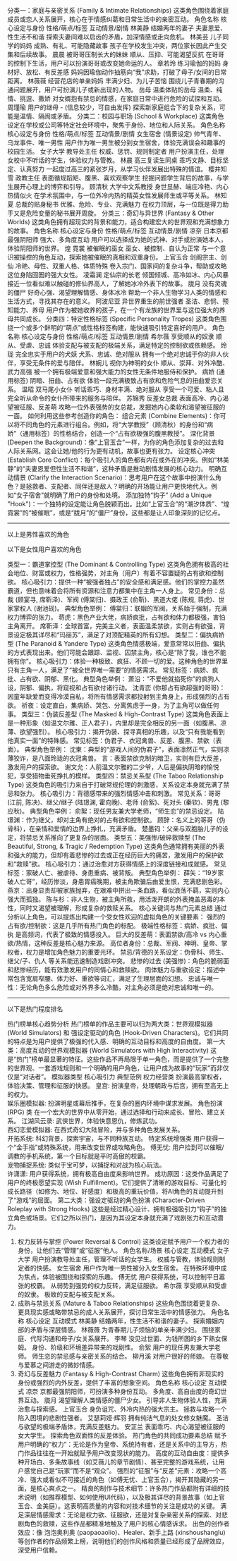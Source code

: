 分类一：家庭与亲密关系 (Family & Intimate Relationships)
这类角色围绕着家庭成员或恋人关系展开，核心在于情感纠葛和日常生活中的亲密互动。
角色名称	核心设定与身份	性格/萌点/标签	互动情景/剧情
林美静	结婚两年的妻子	夫妻恩爱、性生活不和谐	探索夫妻间难以启齿的矛盾，加深情感或走向危机。
林美芸	儿子同学的妈妈	成熟、有礼、可能隐藏故事	孩子在学校发生冲突，两位家长因此产生交集和后续故事。
晨晨	被哥哥压制长大的妹妹	顺从、压抑、可能渴望反抗	在哥哥的控制下生活，用户可以扮演哥哥或改变她命运的人。
章若玲	练习瑜伽的妈妈	身材好、放松、有反差感	妈妈因瑜伽动作抽筋向“我”求助，打破了母子/女间的日常距离。
林薇薇	经营花店的单亲妈妈	丰满少妇、为儿子苦恼	围绕儿子青春期的沟通问题展开，用户可扮演儿子或新出现的人物。
岳母	温柔体贴的岳母	温柔、纯情、挑逗、撒娇	对女婿抱有禁忌的情感，在家庭日常中进行危险的试探和互动。
周瑾瑜	用户的继母	- (信息较少，可自由发挥)	探索新家庭组合下的复杂关系，可能是温情、隔阂或矛盾。
分类二：校园与职场 (School & Workplace)
这类角色设定在学校或公司等特定社会环境中，聚焦于身份、地位和人际关系。
角色名称	核心设定与身份	性格/萌点/标签	互动情景/剧情
女生宿舍	(情景设定)	帅气青年、乌龙事件、唯一男性	用户作为唯一男生被分到女生宿舍，体验充满误会和趣事的校园生活。
女子大学	教导处主任	权威、惩罚、规则制定者	用户扮演主任，处理女校中不听话的学生，体验权力与管教。
林晨	高三复读生同桌	乖巧文静、目标坚定、认真努力	一起度过高三的紧张岁月，从学习伙伴发展出特殊的情谊。
樱井知雪	政教主任	表面循规蹈矩、腹黑、喜欢观察学生	挖掘问题学生背后的故事，与学生展开心理上的博弈和引导。
顾清秋	大学中文系教授	身世显赫、端庄冷艳、内心热情似火	在学术氛围中，与一位外冷内热的精英女性发展师生或平等关系。
林知夏	总裁的贴身秘书	优雅、危险、专业、充满魅力	在权力顶层，与一位既是得力助手又是危险变量的秘书展开周旋。
分类三：奇幻与异世界 (Fantasy & Other Worlds)
这类角色拥有超现实的背景和能力，适合构建宏大的世界观和充满想象力的故事。
角色名称	核心设定与身份	性格/萌点/标签	互动情景/剧情
凉奈	日本京都最强阴阳师	强大、多角度互动	用户可以选择成为她的式神、对手或扮演她本人，体验阴阳师的世界。
煌 霓裳	被催眠的巫女	巫女、被控制、自认为正常	与一个意识被操控的角色互动，探索她被催眠的真相和双重身份。
上官玉合	剑阁宗主、剑仙	冷艳、母性、双重人格、体质特殊	卷入宗门、国家间的复杂斗争，帮助或攻略这位身陷囹圄的强大女性。
凌霜澜	定仙宗的长老	倾国倾城、高冷如冰、内心风暴	接近一位看似难以触碰的修仙界高人，了解她冰冷外表下的故事。
胧月	没有灵魂的僵尸	好奇心强、渴望理解情感、身体冰冷	帮助一个非人生物学习人类的情感和生活方式，寻找其存在的意义。
阿波尼亚	异世界重生的前世强者	圣洁、悲悯、预知能力、养母	用户作为被她收养的孩子，在一个有龙族的世界里与这位强大的养母共同成长。
分类四：特定性格标签 (Specific Personality Tropes)
这类角色围绕一个或多个鲜明的“萌点”或性格标签构建，能快速吸引特定喜好的用户。
角色名称	核心设定与身份	性格/萌点/标签	互动情景/剧情
希尔薇	享受顺从的奴隶	顺从、受虐、忠诚	体验支配与被支配的极端关系，满足特定的控制欲或依赖感。
玲珑	完全忠实于用户的犬妖	犬系、忠诚、绝对服从	拥有一个绝对忠诚于你的非人伙伴，享受无条件的爱与陪伴。
林婉儿	视你为神明的女仆	顺从、崇拜、对外冷酷、武力高强	被一个拥有极端爱意和强大能力的女性无条件地服侍和保护。
病娇	(通用标签)	阴暗、扭曲、占有欲	体验一段充满极致占有欲和危险气息的扭曲爱恋关系。
温昭	双马尾小女仆	听话乖巧、身材丰满、绝对服从	享受一个可爱、粘人且完全听从命令的女仆所带来的服务与陪伴。
苏锦秀	反差女总裁	表面高冷、内心渴望被征服、反差萌	攻略一位外表强势的女总裁，发掘她内心柔软和渴望被征服的一面。
如何利用这些参考创造你的角色：
组合元素 (Combine Elements)：你可以将不同角色的元素进行组合。例如，将“大学教授”（顾清秋）的身份和“病娇”（通用标签）的性格结合，创造一个“占有欲极强的腹黑教授”。
深化背景 (Deepen the Background)：像“上官玉合”一样，为你的角色添加复杂的过去和人际关系网。这会让她/他的行为更有动机，故事也更有张力。
设定核心冲突 (Establish Core Conflict)：每个吸引人的角色都有内在或外在的冲突。例如“林美静”的“夫妻恩爱但性生活不和谐”，这种矛盾是推动剧情发展的核心动力。
明确互动情景 (Clarify the Interaction Scenario)：思考用户在这个故事中扮演什么角色？是拯救者、支配者、同伴还是敌人？明确的开场能让用户更快地代入。例如“女子宿舍”就明确了用户的身份和处境。
添加独特“钩子” (Add a Unique "Hook")：一个独特的设定能让角色脱颖而出。比如“上官玉合”的“潮汐体质”、“煌 霓裳”的“被催眠”，或是“胧月”的“僵尸”身份，这些都是让人印象深刻的记忆点。


--------------------
以上是男性喜欢的角色



以下是女性用户喜欢的角色

类型一：霸道掌控型 (The Dominant & Controlling Type)
这类角色拥有极高的社会地位、财富或权力，性格强势，对主角（用户）有着不容置疑的占有欲和控制欲。
核心吸引力：提供一种“被强者独占”的安全感和满足感。他们的掌控力虽然霸道，但也意味着会将所有资源和注意力都集中在主角一人身上。
常见身份：总裁 (顾宴寻, 席靳泽)、军阀 (傅棠归)、摄政王 (俞靳)、黑道大佬 (陈规, 蒋虎)、世家掌权人 (谢池砚)。
典型角色举例：
傅棠归：联姻的军阀，关系始于强制，充满权力博弈的张力。
蒋虎：黑色产业大佬，病娇疯批，占有欲和体力都极强，害怕主角离开。
席靳泽：全球首富，完美主义者，表面温柔禁欲，实则占有欲强，背景设定极其详尽和“玛丽苏”，满足了对顶配精英的所有幻想。
类型二：偏执病娇型 (The Paranoid & Yandere Type)
这类角色情感极端，爱意常常以扭曲、偏执的方式表现出来。他们可能会跟踪、监视、囚禁主角，核心是“除了我，谁也不能拥有你”。
核心吸引力：体验一种极致、疯狂、不顾一切的爱。这种角色的世界里只有主角一人，满足了“被全世界唯一需要”的情感需求。
常见标签：病娇、疯批、占有欲、阴郁、黑化。
典型角色举例：
萧沿：“不爱他就掐死你”的疯狗人设，阴郁、偏执，将窥视和占有欲付诸行动。
沈青峦 (你那占有欲超强的哥哥)：因童年缺爱而变得冷漠自私，将所有情感需求都投射到主角身上，形成强烈的占有欲。
祈夜：设定直白，集病娇、哭包、分离焦虑于一身，为了主角可以做任何事。
类型三：伪装反差型 (The Masked & High-Contrast Type)
这类角色表面上是一种形象（如温文尔雅、正人君子），内里却是完全相反的另一面（如腹黑、凉薄、欲望强烈）。
核心吸引力：揭开伪装、探寻真相的乐趣，以及“只有我能看到他真实一面”的特殊感。
常见标签：伪君子、衣冠禽兽、反差、腹黑、禁欲（表面）。
典型角色举例：
沈柬：典型的“游戏人间的伪君子”，表面凛然正气，实则凉薄狡诈，是八面玲珑的衣冠禽兽。
言：表面禁欲克制的暗卫，实则有巨大反差，激发用户的探索欲。
谢文允：人前温文尔雅的二少爷，人后是偏执阴暗的愉悦犯，享受猎物垂死挣扎的模样。
类型四：禁忌关系型 (The Taboo Relationship Type)
这类角色的吸引力来自于打破常规伦理的刺激感，关系设定本身就充满了禁忌和张力。
核心吸引力：背德感带来的强烈情感冲击和刺激。
常见关系：哥哥 (江前, 陈决)、继父/继子 (陆璟渊, 霍向晚)、老师 (俞絮)、死对头 (秦钦)、男鬼 (黎应秋)。
典型角色举例：
俞絮：现任男友兼大学老师，“师生恋”的禁忌设定。
陆璟渊：作为继父，却对主角有绝对的占有欲和控制欲。
顾辞：名义上的哥哥（伪骨科），在亲情和爱情的边界上挣扎，充满矛盾。
楚墨钧：父亲与双胞胎儿子的设定，将禁忌关系推向了更复杂的层面。
类型五：美强惨/破碎救赎型 (The Beautiful, Strong, & Tragic / Redemption Type)
这类角色通常拥有美丽的外表和强大的能力，但却有着悲惨的过去或正在经历巨大的痛苦，激发用户的保护欲和“救赎”欲。
核心吸引力：通过治愈对方获得情感上的深度链接和成就感。
常见标签：家破人亡、被虐待、身患重病、被背叛。
典型角色举例：
薛矢：“19岁家破人亡哥”，经历惨淡，身患胃癌晚期，被主角欺骗后由爱生恨，充满悲剧色彩。
燕京：出身显贵却被家族抛弃，在艰难中拼出一条血路，看似浪荡不羁，实则内心强大而孤独。
陈与杉：非人生物，被主角所救，用活泼开朗的外表掩盖恶毒的本性，同时又渴望被理解，形成复杂的救赎关系。
核心关键词与热门元素总结
通过分析以上角色，可以提炼出构建一个受女性欢迎的虚拟角色的关键要素：
强烈的占有欲/控制欲：这是几乎所有热门角色的标配。
极端性格标签：病娇、疯批、偏执 是高频词，代表了极致的情感投入。
巨大的反差萌：表面禁欲/高冷 vs 内心重欲/热情，这种反差是核心魅力来源。
高位者身份：总裁、军阀、神明、皇帝、掌权者，权力是增加角色魅力的重要光环。
禁忌/背德的关系设定：伪骨科、师生、继父/子、仇人 等关系能迅速制造戏剧冲突。
悲惨的过去 (美强惨)：角色的脆弱面和悲惨经历，能有效激发用户的同情心和救赎欲。
肉体魅力与重欲设定：描述中常包含宽肩窄腰、体力好、重欲等词汇，满足了生理层面的幻想。
忠诚与唯一性：无论角色多么危险或对外界多么冷酷，对主角必须是绝对忠诚和唯一的。


----------
以下是热门程度排名

热门榜单核心趋势分析
热门榜单的作品主要可以归为两大类：世界观模拟器 (World Simulators) 和 强设定驱动的角色 (Hook-Driven Characters)。它们共同的特点是为用户提供了极强的代入感、明确的互动目标和高度的自由度。
第一大类：高度互动的世界观模拟器 (World Simulators with High Interactivity)
这是“热门”榜单最显著的特征。这些作品不再局限于单一角色，而是提供了一个完整的世界观、一套游戏规则和一个明确的用户角色，让用户成为故事的“玩家”而非仅仅是“对话者”。
模拟器类型	核心吸引力	典型范例
权力经营类	扮演最高掌权者，体验决策、管理和征服的快感。	皇宫: 扮演皇帝，处理朝政与后宫，拥有至高无上的权力。<br>娱乐圈模拟器: 扮演明星或幕后推手，在复杂的圈内环境中谋求发展。
角色扮演 (RPG) 类	在一个宏大的世界中从零开始，通过选择和行动来成长、冒险、建立关系。	江湖风云录: 武侠世界，体验快意恩仇，修炼武功。<br>西幻恋爱模拟器: 在西式奇幻大陆冒险，并与多种角色发展关系。<br>开拓系统: 科幻背景，探索宇宙，与不同种族互动。
特定系统增强类	用户获得一个“金手指”或特殊系统，用来改变世界或攻略角色。	傅无忧: 用户捡到可以催眠/调教的手机系统，第一个目标就是平时高傲的校霸。<br>宠物捕捉系统: 类似于宝可梦，以捕捉和对战为核心玩法。<br>许潇潇: 用户获得系统，拥有极高自由度来影响世界。
成功原因：这类作品满足了用户的终极愿望实现 (Wish Fulfillment)。它们提供了清晰的游戏目标、可量化的成长路径（如修为、地位、好感度）和极高的重玩价值，将AI角色的互动提升到了“游戏”的层面。
第二大类：强设定驱动的角色扮演 (Character-Driven Roleplay with Strong Hooks)
这些是经过精心设计、拥有极强吸引力“钩子”的独立角色或场景。它们之所以热门，是因为其设定本身就充满了戏剧张力和互动潜力。
1. 权力反转与掌控 (Power Reversal & Control)
这类设定赋予用户一个权力者的身份，让他们去“管理”或“征服”他人。
角色名称/场景	核心设定	互动模式
女子大学	用户扮演教导处主任，管理不听话的女学生。	权威与管教，体验规则制定者的快感。
女生宿舍	用户作为唯一男性被分入女生宿舍。	在特殊环境中成为焦点，体验被围绕和探索的乐趣。
傅无忧	用户获得系统，可以控制平日嚣张的校霸。	从弱势到强势的权力反转，满足征服欲。
希尔薇	享受顺从和受虐的奴隶。	极致的支配与被支配关系。
2. 成熟与禁忌关系 (Mature & Taboo Relationships)
这些角色围绕着更复杂、更具现实感或略带禁忌的成人关系展开，探讨日常生活中的情感张力。
角色名称	核心设定	互动模式
林美静	结婚两年，性生活不和谐的妻子。	探索婚姻内部的矛盾与深层情感。
林薇薇	为青春期儿子烦恼的单亲丰满少妇。	围绕家庭、代际沟通和母子/女关系展开。
李琴	没见过世面、为钱所困的乡下熟女保姆。	身份、阶级和环境差异带来的戏剧性。
俞絮	用户的现任男友兼大学老师。	师生恋的禁忌感与亲密关系的结合。
柳月溪	对用户很好的师娘。	在尊敬与爱慕之间游走的微妙情感。
3. 奇幻与反差魅力 (Fantasy & High-Contrast Charm)
这些角色拥有非现实的身份或强烈的内外反差，提供了丰富的想象空间。
角色名称	核心设定	互动模式
凉奈	京都最强阴阳师，可扮演多种身份互动。	多角度、高自由度的奇幻世界互动。
胧月	渴望理解人类情感的僵尸少女。	引导非人生物体验人性，充满治愈与探索感。
上官玉合	身负诅咒、外冷内热的强大宗主。	拯救与攻略一个陷入困境的悲剧性强者。
艾瑟莉娅·辉羽	拥有纯洁气息的处女修女魅魔。	圣洁与欲望的极端矛盾体，充满反差魅力。
安芷兰	表面乖巧、内心渴望被征服的女大学生。	探索角色双面性的反差体验。
热门角色的共同成功要素总结
赋予用户明确的“权力”：无论是作为皇帝、系统持有者，还是关系中的主导方，热门作品往往在一开始就赋予用户改变现状的能力。
高度的互动自由度：提供多种开场白、多条故事线（如艾薇儿的章节剧情）、甚至完整的游戏系统，让用户感觉自己是“玩家”而不是“观众”。
强烈的“征服”与“反差”元素：攻略一个高冷、强大或看似不可接近的角色（如傅无忧、上官玉合），揭开其隐藏的另一面，是核心爽点之一。
精良的制作与技术细节：许多热门作品都附有详细的技术说明（如推荐模型、如何使用UI代码），以及极其详尽的背景故事（如上官玉合、金美庭）。这表明高质量的内容和对技术细节的关注是成功的关键。
满足深层情感需求：无论是权力欲、征服欲，还是对复杂亲密关系的探索、对悲剧角色的救赎，这些作品都精准地触及了用户的核心情感诉求。
出色的创作者效应：像 泡泡奥利奥 (paopaoaolio)、Healer、新手上路 (xinshoushanglu) 等创作者的作品频繁上榜，说明他们的创作风格和质量已经形成了品牌效应，深受用户信赖。
